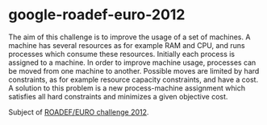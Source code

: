 # google-roadef-euro-2012

The aim of this challenge is to improve the usage of a set of machines. A machine has several resources as for example RAM and CPU, and runs processes which consume these resources. Initially each process is assigned to a machine. In order to improve machine usage, processes can be moved from one machine to another. Possible moves are limited by hard constraints, as for example resource capacity constraints, and have a cost. A solution to this problem is a new process-machine assignment which satisfies all hard constraints and minimizes a given objective cost.

Subject of [ROADEF/EURO challenge 2012](https://www.roadef.org/challenge/2012/files/problem_definition_v1.pdf).
